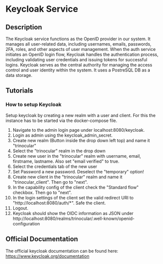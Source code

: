 
# Keycloak Service

## Description

The Keycloak service functions as the OpenID provider in our system. It manages all user-related data, including usernames, emails, passwords, 2FA, roles, and other aspects of user management. When the auth service initiates an OpenID login flow, Keycloak handles the authentication process, including validating user credentials and issuing tokens for successful logins. Keycloak serves as the central authority for managing the access control and user identity within the system. It uses a PostreSQL DB as a data storage.


## Tutorials

### How to setup Keycloak
Setup keycloak by creating a new realm with a user and client. For this the instance has to be started via the docker-compose file.

1. Navigate to the admin login page under localhost:8080/keycloak.
2. Login as admin using the keycloak_admin_secret.
3. Create new realm (Button inside the drop down left top) and name it "trinocular"
4. Select the "trinocular" realm in the drop down
5. Create new user in the "trinocular" realm with username, email, firstname, lastname. Also set "email verified" to true.
6. Select the credentials tab of the new user
7. Set Password a new password. Deselect the "temporary" option!
8. Create new client in the "trinocular" realm and name it "trinocular_client". Then go to "next".
9. In the capability config of the client check the "Standard flow" checkbox. Then go to "next".
10. In the login settings of the client set the valid redirect URI to "http://localhost:8080/auth/*". Safe the client.
11. Logout.
12. Keycloak should show the OIDC information as JSON under http://localhost:8080/realms/trinocular/.well-known/openid-configuration


## Official Documentation
The official keycloak documentation can be found here: https://www.keycloak.org/documentation
